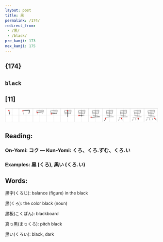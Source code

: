 ```yaml
---
layout: post
title: 黒
permalink: /174/
redirect_from:
 - /黒/
 - /black/
pre_kanji: 173
nex_kanji: 175
---
```


## {174}

## `black`

## [11]

<div class="stroke"><img src="../images/E9BB92.png" /></div>

## Reading:

### On-Yomi: コク &mdash; Kun-Yomi: くろ、くろ.ずむ、くろ.い

### Examples: 黒 (くろ), 黒い (くろ.い)

## Words:

黒字(くろじ): balance (figure) in the black

黒(くろ): the color black (noun)

黒板(こくばん): blackboard

真っ黒(まっくろ): pitch black

黒い(くろい): black, dark
